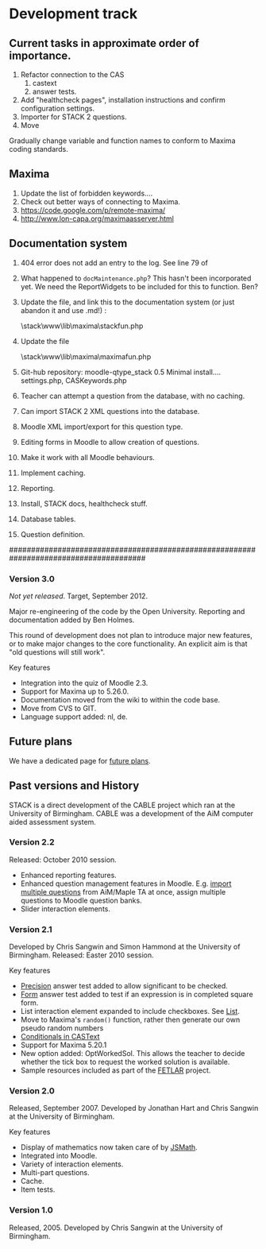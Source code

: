 # Development track

## Current tasks in approximate order of importance. ## 

1. Refactor connection to the CAS
   1. castext
   2. answer tests.
2. Add "healthcheck pages", installation instructions and confirm configuration settings.
3. Importer for STACK 2 questions.
4. Move 

Gradually change variable and function names to conform to Maxima coding standards.

## Maxima

1. Update the list of forbidden keywords....
2. Check out better ways of connecting to Maxima.
  1. https://code.google.com/p/remote-maxima/
  2. http://www.lon-capa.org/maximaasserver.html
  
## Documentation system

1. 404 error does not add an entry to the log.  See line 79 of 
2. What happened to `docMaintenance.php`?  This hasn't been incorporated yet.  We need the ReportWidgets to be included for this to function.  Ben?
3. Update the file, and link this to the documentation system (or just abandon it and use .md!) :

     \stack\www\lib\maxima\stackfun.php

4. Update the file

     \stack\www\lib\maxima\maximafun.php



0. Git-hub repository: moodle-qtype_stack
0.5  Minimal install....  settings.php, CASKeywords.php
1. Teacher can attempt a question from the database, with no caching.
2. Can import STACK 2 XML questions into the database.
3. Moodle XML import/export for this question type.
4. Editing forms in Moodle to allow creation of questions.
5. Make it work with all Moodle behaviours.
6. Implement caching.  
7. Reporting.
8. Install, STACK docs, healthcheck stuff. 

1. Database tables.
2. Question definition.


#######################################################################################

### Version 3.0 ###

_Not yet released_.  Target, September 2012.

Major re-engineering of the code by  the Open University.  Reporting and documentation added by Ben Holmes.

This round of development does not plan to introduce major new features, or to make major changes to
the core functionality. An explicit aim is that "old questions will still work".  

Key features

* Integration into the quiz of Moodle 2.3.
* Support for Maxima up to 5.26.0.
* Documentation moved from the wiki to within the code base.
* Move from CVS to GIT.
* Language support added: nl, de.

## Future plans ##

We have a dedicated page for [future plans](Future_plans).

## Past versions and History ##

STACK is a direct development of the CABLE project which ran at the University of Birmingham.
CABLE was a development of the AiM computer aided assessment system.

### Version 2.2 ###

Released: October 2010 session.

* Enhanced reporting features.
* Enhanced question management features in Moodle.  E.g. [import multiple questions](https://sourceforge.net/tracker/?func=detail&aid=2930512&group_id=119224&atid=683351)
  from AiM/Maple TA at once, assign multiple questions to Moodle question banks.
* Slider interaction elements.


### Version 2.1 ###

Developed by Chris Sangwin and Simon Hammond at the University of Birmingham.
Released: Easter 2010 session.

Key features

* [Precision](../Authoring/Answer_tests#Precision) answer test added to allow significant to be checked.
* [Form](../Authoring/Answer_tests#Form) answer test added to test if an expression is in completed square form.
* List interaction element expanded to include checkboxes.  See [List](../Authoring/Interaction_elements#List).
* Move to Maxima's `random()` function, rather then generate our own pseudo random numbers
* [Conditionals in CASText](https://sourceforge.net/tracker/?func=detail&aid=2888054&group_id=119224&atid=683351)
* Support for Maxima 5.20.1
* New option added: OptWorkedSol.  This allows the teacher to decide whether the tick box to request the worked solution is available.
* Sample resources included as part of the [FETLAR](http://www.fetlar.bham.ac.uk) project.


### Version 2.0 ###

Released, September 2007.  Developed by Jonathan Hart and Chris Sangwin at the University of Birmingham. 

Key features 

* Display of mathematics now taken care of by [JSMath](../Components/JSMath). 
* Integrated into Moodle. 
* Variety of interaction elements. 
* Multi-part questions.
* Cache. 
* Item tests. 

### Version 1.0 ### 

Released, 2005.  Developed by Chris Sangwin at the University of Birmingham.


